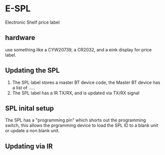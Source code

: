 # E-SPL
Electronic Shelf price label

## hardware
use something like a CYW20739, a CR2032, and a eink display for price label.

## Updating the SPL
1) The SPL label stores a master BT device code, the Master BT device has a list of .....
2) The SPL label has a IR TX/RX, and is updated via TX/RX signal

## SPL inital setup
The SPL has a "programming pin" which shorts out the programming switch, this allows the prgramming device to load the SPL ID to a blank unit
or update a non blank unit.


## Updating via IR

